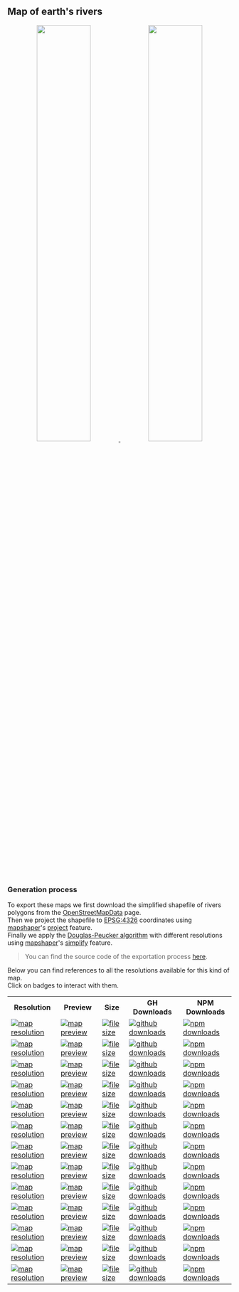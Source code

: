 ## Map of earth's rivers
<p align="center">
  <a alt="see earth-rivers on mapshaper" href="http://mapshaper.org/?files=https://cdn.rawgit.com/simonepri/geo-maps/next/previews/earth-rivers.geo.json">
    <img src="https://raw.githubusercontent.com/simonepri/geo-maps/next/media/geo-maps-earth-rivers-shape.png" width ="49%"/>
  </a>
  <a alt="see earth-rivers on geojson.io" href="http://geojson.io/#data=data:text/x-url,https://cdn.rawgit.com/simonepri/geo-maps/next/previews/earth-rivers.geo.json">
    <img src="https://raw.githubusercontent.com/simonepri/geo-maps/next/media/geo-maps-earth-rivers-hover.png" width ="49%"/>
  </a>
</p>

### Generation process
To export these maps we first download the simplified shapefile of rivers polygons from the [OpenStreetMapData](http://openstreetmapdata.com/data/water-reduced-polygons) page.  
Then we project the shapefile to [EPSG:4326](http://spatialreference.org/ref/epsg/wgs-84/) coordinates using [mapshaper](https://github.com/mbloch/mapshaper)'s [project](https://github.com/mbloch/mapshaper/wiki/Command-Reference#-proj) feature.  
Finally we apply the [Douglas-Peucker algorithm](https://en.wikipedia.org/wiki/Ramer%E2%80%93Douglas%E2%80%93Peucker_algorithm#Algorithm) with different resolutions using [mapshaper](https://github.com/mbloch/mapshaper)'s [simplify](https://github.com/mbloch/mapshaper/wiki/Command-Reference#-simplify) feature.

> You can find the source code of the exportation process [here](gulp/maps/earth-rivers.js).

Below you can find references to all the resolutions available for this kind of map.  
Click on badges to interact with them.

<table>
  <tr>
    <th>Resolution</th>
    <th>Preview</th>
    <th>Size</th>
    <th>GH Downloads</th>
    <th>NPM Downloads</th>
  </tr>

  <tr>
    <td>
      <a href="#earth-rivers">
        <img src="https://img.shields.io/badge/resolution-1m-f1c40f.svg" alt="map resolution"/>
      </a>
    </td>
    <td>
      <a href="http://mapshaper.org/?files=https://unpkg.com/@geo-maps/earth-rivers-1m/map.geo.json">
        <img src="https://img.shields.io/badge/preview-mapshaper-1abc9c.svg" alt="map preview"/>
      </a>
    </td>
    <td>
      <a href="#earth-rivers">
        <img src="http://img.badgesize.io/https://unpkg.com/@geo-maps/earth-rivers-1m/map.geo.json" alt="file size"/>
      </a>
    </td>
    <td>
      <a href="https://github.com/simonepri/geo-maps/releases/download/v0.5.0/earth-rivers-1m.geo.json">
        <img src="https://img.shields.io/github/downloads/simonepri/geo-maps/latest/earth-rivers-1m.geo.json.svg" alt="github downloads"/>
      </a>
    </td>
    <td>
      <a href="https://www.npmjs.com/package/@geo-maps/earth-rivers-1m">
        <img src="https://img.shields.io/npm/dm/@geo-maps/earth-rivers-1m.svg" alt="npm downloads"/>
      </a>
    </td>
  </tr>

  <tr>
    <td>
      <a href="#earth-rivers">
        <img src="https://img.shields.io/badge/resolution-2m5-f1c40f.svg" alt="map resolution"/>
      </a>
    </td>
    <td>
      <a href="http://mapshaper.org/?files=https://unpkg.com/@geo-maps/earth-rivers-2m5/map.geo.json">
        <img src="https://img.shields.io/badge/preview-mapshaper-1abc9c.svg" alt="map preview"/>
      </a>
    </td>
    <td>
      <a href="#earth-rivers">
        <img src="http://img.badgesize.io/https://unpkg.com/@geo-maps/earth-rivers-2m5/map.geo.json" alt="file size"/>
      </a>
    </td>
    <td>
      <a href="https://github.com/simonepri/geo-maps/releases/download/v0.5.0/earth-rivers-2m5.geo.json">
        <img src="https://img.shields.io/github/downloads/simonepri/geo-maps/latest/earth-rivers-2m5.geo.json.svg" alt="github downloads"/>
      </a>
    </td>
    <td>
      <a href="https://www.npmjs.com/package/@geo-maps/earth-rivers-2m5">
        <img src="https://img.shields.io/npm/dm/@geo-maps/earth-rivers-2m5.svg" alt="npm downloads"/>
      </a>
    </td>
  </tr>

  <tr>
    <td>
      <a href="#earth-rivers">
        <img src="https://img.shields.io/badge/resolution-5m-f1c40f.svg" alt="map resolution"/>
      </a>
    </td>
    <td>
      <a href="http://mapshaper.org/?files=https://unpkg.com/@geo-maps/earth-rivers-5m/map.geo.json">
        <img src="https://img.shields.io/badge/preview-mapshaper-1abc9c.svg" alt="map preview"/>
      </a>
    </td>
    <td>
      <a href="#earth-rivers">
        <img src="http://img.badgesize.io/https://unpkg.com/@geo-maps/earth-rivers-5m/map.geo.json" alt="file size"/>
      </a>
    </td>
    <td>
      <a href="https://github.com/simonepri/geo-maps/releases/download/v0.5.0/earth-rivers-5m.geo.json">
        <img src="https://img.shields.io/github/downloads/simonepri/geo-maps/latest/earth-rivers-5m.geo.json.svg" alt="github downloads"/>
      </a>
    </td>
    <td>
      <a href="https://www.npmjs.com/package/@geo-maps/earth-rivers-5m">
        <img src="https://img.shields.io/npm/dm/@geo-maps/earth-rivers-5m.svg" alt="npm downloads"/>
      </a>
    </td>
  </tr>

  <tr>
    <td>
      <a href="#earth-rivers">
        <img src="https://img.shields.io/badge/resolution-10m-f1c40f.svg" alt="map resolution"/>
      </a>
    </td>
    <td>
      <a href="http://mapshaper.org/?files=https://unpkg.com/@geo-maps/earth-rivers-10m/map.geo.json">
        <img src="https://img.shields.io/badge/preview-mapshaper-1abc9c.svg" alt="map preview"/>
      </a>
    </td>
    <td>
      <a href="#earth-rivers">
        <img src="http://img.badgesize.io/https://unpkg.com/@geo-maps/earth-rivers-10m/map.geo.json" alt="file size"/>
      </a>
    </td>
    <td>
      <a href="https://github.com/simonepri/geo-maps/releases/download/v0.5.0/earth-rivers-10m.geo.json">
        <img src="https://img.shields.io/github/downloads/simonepri/geo-maps/latest/earth-rivers-10m.geo.json.svg" alt="github downloads"/>
      </a>
    </td>
    <td>
      <a href="https://www.npmjs.com/package/@geo-maps/earth-rivers-10m">
        <img src="https://img.shields.io/npm/dm/@geo-maps/earth-rivers-10m.svg" alt="npm downloads"/>
      </a>
    </td>
  </tr>

  <tr>
    <td>
      <a href="#earth-rivers">
        <img src="https://img.shields.io/badge/resolution-25m-f1c40f.svg" alt="map resolution"/>
      </a>
    </td>
    <td>
      <a href="http://mapshaper.org/?files=https://unpkg.com/@geo-maps/earth-rivers-25m/map.geo.json">
        <img src="https://img.shields.io/badge/preview-mapshaper-1abc9c.svg" alt="map preview"/>
      </a>
    </td>
    <td>
      <a href="#earth-rivers">
        <img src="http://img.badgesize.io/https://unpkg.com/@geo-maps/earth-rivers-25m/map.geo.json" alt="file size"/>
      </a>
    </td>
    <td>
      <a href="https://github.com/simonepri/geo-maps/releases/download/v0.5.0/earth-rivers-25m.geo.json">
        <img src="https://img.shields.io/github/downloads/simonepri/geo-maps/latest/earth-rivers-25m.geo.json.svg" alt="github downloads"/>
      </a>
    </td>
    <td>
      <a href="https://www.npmjs.com/package/@geo-maps/earth-rivers-25m">
        <img src="https://img.shields.io/npm/dm/@geo-maps/earth-rivers-25m.svg" alt="npm downloads"/>
      </a>
    </td>
  </tr>

  <tr>
    <td>
      <a href="#earth-rivers">
        <img src="https://img.shields.io/badge/resolution-50m-f1c40f.svg" alt="map resolution"/>
      </a>
    </td>
    <td>
      <a href="http://mapshaper.org/?files=https://unpkg.com/@geo-maps/earth-rivers-50m/map.geo.json">
        <img src="https://img.shields.io/badge/preview-mapshaper-1abc9c.svg" alt="map preview"/>
      </a>
    </td>
    <td>
      <a href="#earth-rivers">
        <img src="http://img.badgesize.io/https://unpkg.com/@geo-maps/earth-rivers-50m/map.geo.json" alt="file size"/>
      </a>
    </td>
    <td>
      <a href="https://github.com/simonepri/geo-maps/releases/download/v0.5.0/earth-rivers-50m.geo.json">
        <img src="https://img.shields.io/github/downloads/simonepri/geo-maps/latest/earth-rivers-50m.geo.json.svg" alt="github downloads"/>
      </a>
    </td>
    <td>
      <a href="https://www.npmjs.com/package/@geo-maps/earth-rivers-50m">
        <img src="https://img.shields.io/npm/dm/@geo-maps/earth-rivers-50m.svg" alt="npm downloads"/>
      </a>
    </td>
  </tr>

  <tr>
    <td>
      <a href="#earth-rivers">
        <img src="https://img.shields.io/badge/resolution-100m-f1c40f.svg" alt="map resolution"/>
      </a>
    </td>
    <td>
      <a href="http://mapshaper.org/?files=https://unpkg.com/@geo-maps/earth-rivers-100m/map.geo.json">
        <img src="https://img.shields.io/badge/preview-mapshaper-1abc9c.svg" alt="map preview"/>
      </a>
    </td>
    <td>
      <a href="#earth-rivers">
        <img src="http://img.badgesize.io/https://unpkg.com/@geo-maps/earth-rivers-100m/map.geo.json" alt="file size"/>
      </a>
    </td>
    <td>
      <a href="https://github.com/simonepri/geo-maps/releases/download/v0.5.0/earth-rivers-100m.geo.json">
        <img src="https://img.shields.io/github/downloads/simonepri/geo-maps/latest/earth-rivers-100m.geo.json.svg" alt="github downloads"/>
      </a>
    </td>
    <td>
      <a href="https://www.npmjs.com/package/@geo-maps/earth-rivers-100m">
        <img src="https://img.shields.io/npm/dm/@geo-maps/earth-rivers-100m.svg" alt="npm downloads"/>
      </a>
    </td>
  </tr>

  <tr>
    <td>
      <a href="#earth-rivers">
        <img src="https://img.shields.io/badge/resolution-250m-f1c40f.svg" alt="map resolution"/>
      </a>
    </td>
    <td>
      <a href="http://mapshaper.org/?files=https://unpkg.com/@geo-maps/earth-rivers-250m/map.geo.json">
        <img src="https://img.shields.io/badge/preview-mapshaper-1abc9c.svg" alt="map preview"/>
      </a>
    </td>
    <td>
      <a href="#earth-rivers">
        <img src="http://img.badgesize.io/https://unpkg.com/@geo-maps/earth-rivers-250m/map.geo.json" alt="file size"/>
      </a>
    </td>
    <td>
      <a href="https://github.com/simonepri/geo-maps/releases/download/v0.5.0/earth-rivers-250m.geo.json">
        <img src="https://img.shields.io/github/downloads/simonepri/geo-maps/latest/earth-rivers-250m.geo.json.svg" alt="github downloads"/>
      </a>
    </td>
    <td>
      <a href="https://www.npmjs.com/package/@geo-maps/earth-rivers-250m">
        <img src="https://img.shields.io/npm/dm/@geo-maps/earth-rivers-250m.svg" alt="npm downloads"/>
      </a>
    </td>
  </tr>

  <tr>
    <td>
      <a href="#earth-rivers">
        <img src="https://img.shields.io/badge/resolution-500m-f1c40f.svg" alt="map resolution"/>
      </a>
    </td>
    <td>
      <a href="http://mapshaper.org/?files=https://unpkg.com/@geo-maps/earth-rivers-500m/map.geo.json">
        <img src="https://img.shields.io/badge/preview-mapshaper-1abc9c.svg" alt="map preview"/>
      </a>
    </td>
    <td>
      <a href="#earth-rivers">
        <img src="http://img.badgesize.io/https://unpkg.com/@geo-maps/earth-rivers-500m/map.geo.json" alt="file size"/>
      </a>
    </td>
    <td>
      <a href="https://github.com/simonepri/geo-maps/releases/download/v0.5.0/earth-rivers-500m.geo.json">
        <img src="https://img.shields.io/github/downloads/simonepri/geo-maps/latest/earth-rivers-500m.geo.json.svg" alt="github downloads"/>
      </a>
    </td>
    <td>
      <a href="https://www.npmjs.com/package/@geo-maps/earth-rivers-500m">
        <img src="https://img.shields.io/npm/dm/@geo-maps/earth-rivers-500m.svg" alt="npm downloads"/>
      </a>
    </td>
  </tr>

  <tr>
    <td>
      <a href="#earth-rivers">
        <img src="https://img.shields.io/badge/resolution-1km-f1c40f.svg" alt="map resolution"/>
      </a>
    </td>
    <td>
      <a href="http://mapshaper.org/?files=https://unpkg.com/@geo-maps/earth-rivers-1km/map.geo.json">
        <img src="https://img.shields.io/badge/preview-mapshaper-1abc9c.svg" alt="map preview"/>
      </a>
    </td>
    <td>
      <a href="#earth-rivers">
        <img src="http://img.badgesize.io/https://unpkg.com/@geo-maps/earth-rivers-1km/map.geo.json" alt="file size"/>
      </a>
    </td>
    <td>
      <a href="https://github.com/simonepri/geo-maps/releases/download/v0.5.0/earth-rivers-1km.geo.json">
        <img src="https://img.shields.io/github/downloads/simonepri/geo-maps/latest/earth-rivers-1km.geo.json.svg" alt="github downloads"/>
      </a>
    </td>
    <td>
      <a href="https://www.npmjs.com/package/@geo-maps/earth-rivers-1km">
        <img src="https://img.shields.io/npm/dm/@geo-maps/earth-rivers-1km.svg" alt="npm downloads"/>
      </a>
    </td>
  </tr>

  <tr>
    <td>
      <a href="#earth-rivers">
        <img src="https://img.shields.io/badge/resolution-2km5-f1c40f.svg" alt="map resolution"/>
      </a>
    </td>
    <td>
      <a href="http://mapshaper.org/?files=https://unpkg.com/@geo-maps/earth-rivers-2km5/map.geo.json">
        <img src="https://img.shields.io/badge/preview-mapshaper-1abc9c.svg" alt="map preview"/>
      </a>
    </td>
    <td>
      <a href="#earth-rivers">
        <img src="http://img.badgesize.io/https://unpkg.com/@geo-maps/earth-rivers-2km5/map.geo.json" alt="file size"/>
      </a>
    </td>
    <td>
      <a href="https://github.com/simonepri/geo-maps/releases/download/v0.5.0/earth-rivers-2km5.geo.json">
        <img src="https://img.shields.io/github/downloads/simonepri/geo-maps/latest/earth-rivers-2km5.geo.json.svg" alt="github downloads"/>
      </a>
    </td>
    <td>
      <a href="https://www.npmjs.com/package/@geo-maps/earth-rivers-2km5">
        <img src="https://img.shields.io/npm/dm/@geo-maps/earth-rivers-2km5.svg" alt="npm downloads"/>
      </a>
    </td>
  </tr>

  <tr>
    <td>
      <a href="#earth-rivers">
        <img src="https://img.shields.io/badge/resolution-5km-f1c40f.svg" alt="map resolution"/>
      </a>
    </td>
    <td>
      <a href="http://mapshaper.org/?files=https://unpkg.com/@geo-maps/earth-rivers-5km/map.geo.json">
        <img src="https://img.shields.io/badge/preview-mapshaper-1abc9c.svg" alt="map preview"/>
      </a>
    </td>
    <td>
      <a href="#earth-rivers">
        <img src="http://img.badgesize.io/https://unpkg.com/@geo-maps/earth-rivers-5km/map.geo.json" alt="file size"/>
      </a>
    </td>
    <td>
      <a href="https://github.com/simonepri/geo-maps/releases/download/v0.5.0/earth-rivers-5km.geo.json">
        <img src="https://img.shields.io/github/downloads/simonepri/geo-maps/latest/earth-rivers-5km.geo.json.svg" alt="github downloads"/>
      </a>
    </td>
    <td>
      <a href="https://www.npmjs.com/package/@geo-maps/earth-rivers-5km">
        <img src="https://img.shields.io/npm/dm/@geo-maps/earth-rivers-5km.svg" alt="npm downloads"/>
      </a>
    </td>
  </tr>

  <tr>
    <td>
      <a href="#earth-rivers">
        <img src="https://img.shields.io/badge/resolution-10km-f1c40f.svg" alt="map resolution"/>
      </a>
    </td>
    <td>
      <a href="http://mapshaper.org/?files=https://unpkg.com/@geo-maps/earth-rivers-10km/map.geo.json">
        <img src="https://img.shields.io/badge/preview-mapshaper-1abc9c.svg" alt="map preview"/>
      </a>
    </td>
    <td>
      <a href="#earth-rivers">
        <img src="http://img.badgesize.io/https://unpkg.com/@geo-maps/earth-rivers-10km/map.geo.json" alt="file size"/>
      </a>
    </td>
    <td>
      <a href="https://github.com/simonepri/geo-maps/releases/download/v0.5.0/earth-rivers-10km.geo.json">
        <img src="https://img.shields.io/github/downloads/simonepri/geo-maps/latest/earth-rivers-10km.geo.json.svg" alt="github downloads"/>
      </a>
    </td>
    <td>
      <a href="https://www.npmjs.com/package/@geo-maps/earth-rivers-10km">
        <img src="https://img.shields.io/npm/dm/@geo-maps/earth-rivers-10km.svg" alt="npm downloads"/>
      </a>
    </td>
  </tr>
</table>
